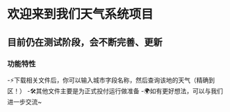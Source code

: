 # 欢迎来到我们天气系统项目

## 目前仍在测试阶段，会不断完善、更新

### 功能特性 
-⚡下载相关文件后，你可以输入城市字段名称，然后查询该地的天气（精确到区！）
-🛠️其他文件主要是为正式投付运行做准备
-🌍如有更好想法，可以与我们进一步交流~
